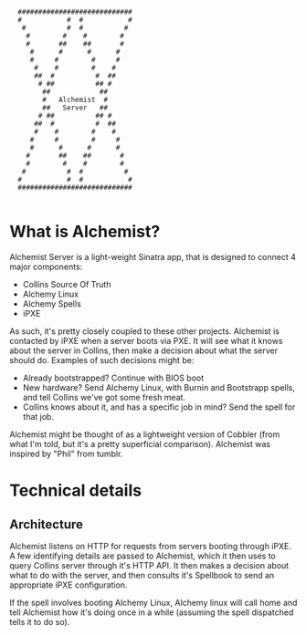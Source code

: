 ```
  
  ############################ 
  #           #  #           #  
   #          #  #          #   
    #        #    #        #    
    #       ##    ##       #    
     #      #      #      #     
     #     #        #     #     
      #    #        #    #      
      ##  #          #  ##      
       # ##          ## #       
        ##            ##        
        #   Alchemist  #        
        ##   Server   ##        
       # ##          ## #       
      ##  #          #  ##      
      #    #        #    #      
     #     #        #     #     
     #      #      #      #     
    #       ##    ##       #    
    #        #    #        #    
   #          #  #          #   
  #           #  #           #  
  ############################ 


```

# What is Alchemist?

Alchemist Server is a light-weight Sinatra app, that is designed to connect 4 major components:

+ Collins Source Of Truth
+ Alchemy Linux
+ Alchemy Spells
+ iPXE

As such, it's pretty closely coupled to these other projects. Alchemist is contacted by iPXE when a server boots via PXE. It will see what it knows about the server in Collins, then make a decision about what the server should do. Examples of such decisions might be:

+ Already bootstrapped? Continue with BIOS boot
+ New hardware? Send Alchemy Linux, with Burnin and Bootstrapp spells, and tell Collins we've got some fresh meat.
+ Collins knows about it, and has a specific job in mind? Send the spell for that job.

Alchemist might be thought of as a lightweight version of Cobbler (from what I'm told, but it's a pretty superficial comparison). Alchemist was inspired by "Phil" from tumblr.

# Technical details

## Architecture

Alchemist listens on HTTP for requests from servers booting through iPXE. A few identifying details are passed to Alchemist, which it then uses to query Collins server through it's HTTP API. It then makes a decision about what to do with the server, and then consults it's Spellbook to send an appropriate iPXE configuration.

If the spell involves booting Alchemy Linux, Alchemy linux will call home and tell Alchemist how it's doing once in a while (assuming the spell dispatched tells it to do so). 
